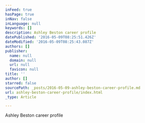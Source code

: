 ```yaml
---
inFeed: true
hasPage: true
inNav: false
inLanguage: null
keywords: []
description: Ashley Beston career profile
datePublished: '2016-05-09T08:25:51.426Z'
dateModified: '2016-05-09T08:25:43.087Z'
authors: []
publisher:
  name: null
  domain: null
  url: null
  favicon: null
title: ''
author: []
starred: false
sourcePath: _posts/2016-05-09-ashley-beston-career-profile.md
url: ashley-beston-career-profile/index.html
_type: Article

---
```

Ashley Beston career profile